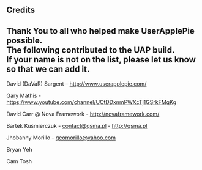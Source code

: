 Credits
--
Thank You to all who helped make UserApplePie possible.  
The following contributed to the UAP build.  
If your name is not on the list, please let us know so that we can add it.  
--
David (DaVaR) Sargent – http://www.userapplepie.com/

Gary Mathis - https://www.youtube.com/channel/UCtDDxnmPWXcTj1GSrkFMqKg

David Carr @ Nova Framework - http://novaframework.com/

Bartek Kuśmierczuk - contact@qsma.pl - http://qsma.pl

Jhobanny Morillo - geomorillo@yahoo.com

Bryan Yeh

Cam Tosh
